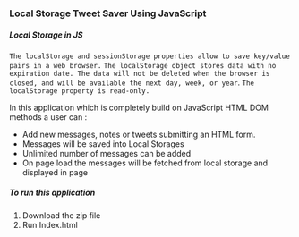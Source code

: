 ### Local Storage Tweet Saver Using JavaScript

##### Local Storage in JS
`The localStorage and sessionStorage properties allow to save key/value pairs in a web browser.`
`The localStorage object stores data with no expiration date. The data will not be deleted when the browser is closed, and will be available the next day, week, or year`.
`The localStorage property is read-only.`

In this application which is completely build on JavaScript HTML DOM methods a user can :
* Add new messages, notes or tweets submitting an HTML form.
* Messages will be saved into Local Storages
* Unlimited number of messages can be added
* On page load the messages will be fetched from local storage and displayed in page

##### To run this application 
1. Download the zip file
1. Run Index.html